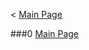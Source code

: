 < [Main Page](https://enginebeast.github.io/)

###0 [Main Page](https://enginebeast.github.io/math1)

